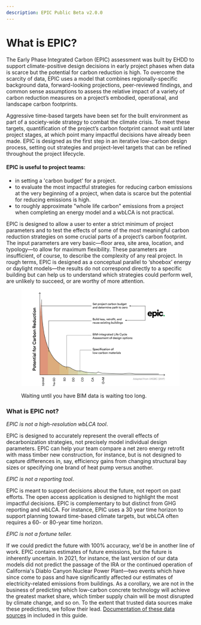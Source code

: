 ```yaml
---
description: EPIC Public Beta v2.0.0
---
```


# What is EPIC?

The Early Phase Integrated Carbon (EPIC) assessment was built by EHDD to support climate-positive design decisions in early project phases when data is scarce but the potential for carbon reduction is high. To overcome the scarcity of data, EPIC uses a model that combines regionally-specific background data, forward-looking projections, peer-reviewed findings, and common sense assumptions to assess the relative impact of a variety of carbon reduction measures on a project’s embodied, operational, and landscape carbon footprints.&#x20;

Aggressive time-based targets have been set for the built environment as part of a society-wide strategy to combat the climate crisis. To meet these targets, quantification of the project’s carbon footprint cannot wait until later project stages, at which point many impactful decisions have already been made. EPIC is designed as the first step in an iterative low-carbon design process, setting out strategies and project-level targets that can be refined throughout the project lifecycle.

#### **EPIC is useful to project teams:**

* in setting a 'carbon budget' for a project.
* to evaluate the most impactful strategies for reducing carbon emissions at the very beginning of a project, when data is scarce but the potential for reducing emissions is high.&#x20;
* to roughly approximate "whole life carbon" emissions from a project when completing an energy model and a wbLCA is not practical.

EPIC is designed to allow a user to enter a strict minimum of project parameters and to test the effects of some of the most meaningful carbon reduction strategies on some crucial parts of a project’s carbon footprint. The input parameters are very basic—floor area, site area, location, and typology—to allow for maximum flexibility. These parameters are insufficient, of course, to describe the complexity of any real project. In rough terms, EPIC is designed as a conceptual parallel to ‘shoebox’ energy or daylight models—the results do not correspond directly to a specific building but can help us to understand which strategies could perform well, are unlikely to succeed, or are worthy of more attention.

<figure><img src=".gitbook/assets/eary phase decisions.jpg" alt=""><figcaption><p>Waiting until you have BIM data is waiting too long. </p></figcaption></figure>

### What is EPIC not?

_EPIC is not a high-resolution wbLCA tool_.

EPIC is designed to accurately represent the overall effects of decarbonization strategies, not precisely model individual design parameters. EPIC can help your team compare a net zero energy retrofit with mass timber new construction, for instance, but is not designed to capture differences in, say, efficiency gains from changing structural bay sizes or specifying one brand of heat pump versus another.

_EPIC is not a reporting tool_.

EPIC is meant to support decisions about the future, not report on past efforts. The open access application is designed to highlight the most impactful decisions. EPIC is complementary to but distinct from GHG reporting and wbLCA. For instance, EPIC uses a 30 year time horizon to support planning toward time-based climate targets, but wbLCA often requires a 60- or 80-year time horizon.

_EPIC is not a fortune teller._&#x20;

If we could predict the future with 100% accuracy, we'd be in another line of work. EPIC contains estimates of future emissions, but the future is inherently uncertain. In 2021, for instance, the last version of our data models did not predict the passage of the IRA or the continued operation of California's Diablo Canyon Nuclear Power Plant—two events which have since come to pass and have significantly affected our estimates of electricity-related emissions from buildings. As a corollary, we are not in the business of predicting which low-carbon concrete technology will achieve the greatest market share, which timber supply chain will be most disrupted by climate change, and so on. To the extent that trusted data sources make these predictions, we follow their lead. [Documentation of these data sources](epic-data-model/methodology/reference-data.md) in included in this guide.
